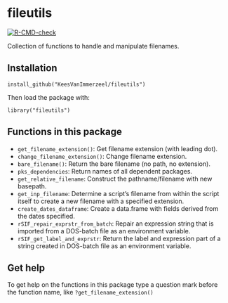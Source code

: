 # fileutils

<!-- badges: start -->
[![R-CMD-check](https://github.com/KeesVanImmerzeel/fileutils/workflows/R-CMD-check/badge.svg)](https://github.com/KeesVanImmerzeel/fileutils/actions)
<!-- badges: end -->

Collection of functions to handle and manipulate filenames.

## Installation

`install_github("KeesVanImmerzeel/fileutils")`

Then load the package with:

`library("fileutils")` 

## Functions in this package
- `get_filename_extension()`: Get filename extension (with leading dot).
- `change_filename_extension()`: Change filename extension.
- `bare_filename()`: Return the bare filename (no path, no extension).
- `pks_dependencies`: Return names of all dependent packages.
- `get_relative_filename`: Construct the pathname/filename with new basepath.
- `get_inp_filename`: Determine a script’s filename from within the script itself to create a new filename with a specified extension.
- `create_dates_dataframe`: Create a data.frame with fields derived from the dates specified.
- `rSIF_repair_exprstr_from_batch`: Repair an expression string that is imported from a DOS-batch file as an environment variable. 
- `rSIF_get_label_and_exprstr`: Return the label and expression part of a string created in DOS-batch file as an environment variable.

## Get help

To get help on the functions in this package type a question mark before the function name, like `?get_filename_extension()`
